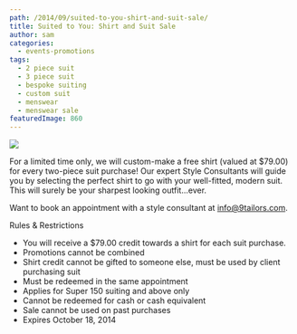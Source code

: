 ```yaml
---
path: /2014/09/suited-to-you-shirt-and-suit-sale/
title: Suited to You: Shirt and Suit Sale
author: sam
categories: 
  - events-promotions
tags: 
  - 2 piece suit
  - 3 piece suit
  - bespoke suiting
  - custom suit
  - menswear
  - menswear sale
featuredImage: 860
---
```

[![](http://2.bp.blogspot.com/-53KY9eJRaWs/VCrahkybznI/AAAAAAAAcZA/Y1aEFeAtY5A/s1600/suitsale_main_2014oct1.jpg)](http://2.bp.blogspot.com/-53KY9eJRaWs/VCrahkybznI/AAAAAAAAcZA/Y1aEFeAtY5A/s1600/suitsale_main_2014oct1.jpg)

For a limited time only, we will custom-make a free shirt (valued at $79.00) for every two-piece suit purchase! Our expert Style Consultants will guide you by selecting the perfect shirt to go with your well-fitted, modern suit. This will surely be your sharpest looking outfit...ever.

Want to book an appointment with a style consultant at [info@9tailors.com](mailto:info@9tailors.com). 

Rules & Restrictions

*   You will receive a $79.00 credit towards a shirt for each suit purchase.
*   Promotions cannot be combined
*   Shirt credit cannot be gifted to someone else, must be used by client purchasing suit
*   Must be redeemed in the same appointment
*   Applies for Super 150 suiting and above only
*   Cannot be redeemed for cash or cash equivalent
*   Sale cannot be used on past purchases
*   Expires October 18, 2014
